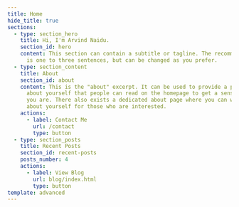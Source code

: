 ```yaml
---
title: Home
hide_title: true
sections:
  - type: section_hero
    title: Hi, I'm Arvind Naidu.
    section_id: hero
    content: This section can contain a subtitle or tagline. The recommended length
      is one to three sentences, but can be changed as you prefer.
  - type: section_content
    title: About
    section_id: about
    content: This is the "about" excerpt. It can be used to provide a paragraph
      about yourself that people can read on the homepage to get a sense of who
      you are. There also exists a dedicated about page where you can write more
      about yourself for those who are interested.
    actions:
      - label: Contact Me
        url: /contact
        type: button
  - type: section_posts
    title: Recent Posts
    section_id: recent-posts
    posts_number: 4
    actions:
      - label: View Blog
        url: blog/index.html
        type: button
template: advanced
---
```

